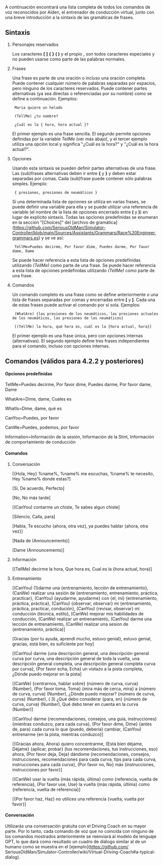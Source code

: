 A continuación encontrará una lista completa de todos los comandos de voz reconocidos por Aiden, el entrenador de conducción virtual, junto con una breve introducción a la sintaxis de las gramáticas de frases.

## Sintaxis

1. Personajes reservados

   Los caracteres **[** **]** **{** **}** **(** **)** y el propio **,** son todos caracteres especiales y no pueden usarse como parte de las palabras normales.
   
2. Frases

   Una frase es parte de una oración o incluso una oración completa. Puede contener cualquier número de palabras separadas por espacios, pero ninguno de los caracteres reservados. Puede contener partes alternativas (ya sea directas o referenciadas por su nombre) como se define a continuación. Ejemplos:
   
		Maria quiere un helado

		(TellMe) ¿tu nombre?
		
		¿Cuál es la { hora, hora actual }?
		
   El primer ejemplo es una frase sencilla. El segundo permite opciones definidas por la variable *TellMe* (ver más abajo), y el tercer ejemplo utiliza una opción local y significa "¿Cuál es la hora?" y "¿Cuál es la hora actual?".

3. Opciones

   Usando esta sintaxis se pueden definir partes alternativas de una frase. Las (sub)frases alternativas deben ir entre **{** y **}** y deben estar separadas por comas. Cada (sub)frase puede contener sólo palabras simples. Ejemplo:
   
		{ presiones, presiones de neumáticos }

   Si una determinada lista de opciones se utiliza en varias frases, se puede definir una variable para ella y se puede utilizar una referencia de variable (el nombre de la lista de opciones encerrado entre **(** y **)**) en lugar de explícito sintaxis. Todas las opciones predefinidas se enumeran en la sección "[Choices]" del [archivo de gramática] (https://github.com/SeriousOldMan/Simulator-Controller/blob/main/Sources/Assistants/Grammars/Race%20Engineer.grammars.es) y se ve así:

		TellMe=Puedes decirme, Por favor dime, Puedes darme, Por favor dame, Dame

   Se puede hacer referencia a esta lista de opciones predefinidas utilizando *(TellMe)* como parte de una frase. Se puede hacer referencia a esta lista de opciones predefinidas utilizando *(TellMe)* como parte de una frase.

4. Comandos

   Un comando completo es una frase como se define anteriormente o una lista de frases separadas por comas y encerradas entre **[** y **]**. Cada una de estas frases puede activar el comando por sí sola. Ejemplos:

		(WhatAre) {las presiones de los neumáticos, las presiones actuales de los neumáticos, las presiones de los neumáticos}
		
		[(TellMe) la hora, qué hora es, cuál es la {hora actual, hora}]

   El primer ejemplo es una frase única, pero con opciones internas (alternativas). El segundo ejemplo define tres frases independientes para el comando, incluso con opciones internas.

## Comandos (válidos para 4.2.2 y posteriores)

#### Opciones predefinidas

TellMe=Puedes decirme, Por favor dime, Puedes darme, Por favor dame, Dame

WhatAre=Dime, dame, Cuales es

WhatIs=Dime, dame, qué es

CanYou=Puedes, por favor

CanWe=Puedes, podemos, por favor

Information=Información de la sesión, Información de la Stint, Información de comportamiento de conducción

#### Comandos

1.  Conversación

	[{Hola, Hey} %name%, %name% me escuchas, %name% te necesito, Hey %name% donde estas?]
	
	[Si, De acuerdo, Perfecto]
	
	[No, No más tarde]
	
	[(CanYou) contarme un chiste, Te sabes algun chiste]
	
	[Silencio, Calla, para]
	
	[Habla, Te escucho {ahora, otra vez}, ya puedes hablar {ahora, otra vez}]
	
	[Nada de (Announcements)]
	
	[Dame (Announcements)]

2.  Información

	[(TellMe) decirme la hora, Que hora es, Cual es la {hora actual, hora}]

3.  Entrenamiento

	[(CanYou) (1)darme una {entrenamiento, lección de entrenamiento}, (CanWe) realizar una sesión de {entrenamiento, entrenamiento, práctica, practicar}, (CanYou) {ayudarme, ayudarme} con {el, mi} {entrenamiento, práctica, práctica}, (CanYou) {observar, observar} mi {entrenamiento, práctica, practicar, condución}, (CanYou) {revisar, observar} mi conducción {técnica, estilo}, (CanWe) mejorar mis habilidades de conducción, (CanWe) realizar un entrenamiento, (CanYou) darme una lección de entrenamiento, (CanWe) realizar una sesion de {entrenamiento, práctica}]

	[Gracias {por tu ayuda, aprendí mucho, estuvo genial}, estuvo genial, gracias, está bien, es suficiente por hoy]

	[(CanYou) darme {una descripción general, una descripción general curva por curva, una descripción general de toda la vuelta, una descripción general completa, una descripción general completa curva por curva}, {Por favor echa, Echa} un vistazo a la pista completa, ¿Dónde puedo mejorar en la pista]

	[(CanWe) {centrarnos, hablar sobre} {número de curva, curva} (Number), {Por favor toma, Toma} {mira más de cerca, mira} a {número de curva, curva} (Number), ¿Dónde puedo mejorar? {número de curva, curva} (Number),  ( 3) ¿Qué debo considerar {para, en} {número de curva, curva} (Number), Qué debo tener en cuenta en la curva (Number)]

	[(CanYou) darme {recomendaciones, consejos, una guía, instrucciones} {mientras conduzco, para cada curva}, {Por favor dime, Dime} {antes de, para} cada curva lo que {puedo, debería} cambiar, (CanYou) entrenarme {en la pista, mientras conduzco}]

	[{Gracias ahora, Ahora} quiero concentrarme, {Está bien déjame, Déjame} {aplicar, probar} {tus recomendaciones, tus instrucciones, eso} ahora, {Por favor deja, Deja} dándome {recomendaciones, consejos, instrucciones, recomendaciones para cada curva, tips para cada curva, instrucciones para cada curva}, {Por favor no, No} más {instrucciones, instrucciones por favor}]

	[(CanWe) usar la vuelta {más rápida, última} como {referencia, vuelta de referencia}, {Por favor use, Use} la vuelta {más rápida, última} como {referencia, vuelta de referencia}]

	[{Por favor haz, Haz} no utilices una referencia {vuelta, vuelta por favor}]

#### Conversación

Utilizarás una conversación gratuita con el Driving Coach en su mayor parte. Por lo tanto, cada comando de voz que no coincida con ninguno de los comandos mostrados anteriormente se reenviará al modelo de lenguaje GPT, lo que dará como resultado un cuadro de diálogo similar al de un humano como se muestra en el [ejemplo](https://github.com/ SeriousOldMan/Simulator-Controller/wiki/Virtual-Driving-Coach#a-typical-dialog).